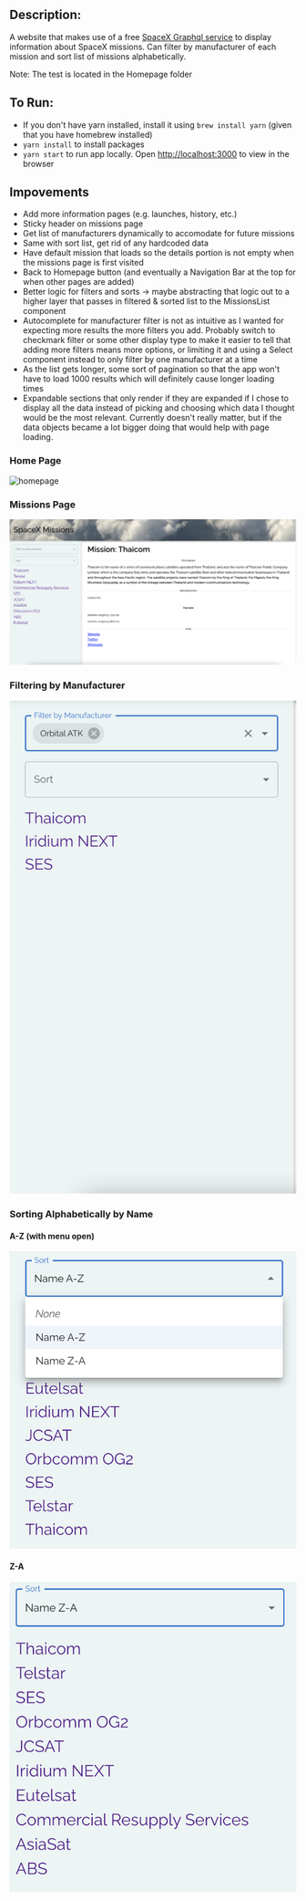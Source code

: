 ## Description:

A website that makes use of a free [SpaceX Graphql service](https://studio.apollographql.com/public/SpaceX-pxxbxen/home?variant=current) to display information about SpaceX missions. Can filter by manufacturer of each mission and sort list of missions alphabetically.

Note: The test is located in the Homepage folder

## To Run:

- If you don't have yarn installed, install it using `brew install yarn` (given that you have homebrew installed)
- `yarn install` to install packages
- `yarn start` to run app locally. Open [http://localhost:3000](http://localhost:3000) to view in the browser

## Impovements

- Add more information pages (e.g. launches, history, etc.)
- Sticky header on missions page
- Get list of manufacturers dynamically to accomodate for future missions
- Same with sort list, get rid of any hardcoded data
- Have default mission that loads so the details portion is not empty when the missions page is first visited
- Back to Homepage button (and eventually a Navigation Bar at the top for when other pages are added)
- Better logic for filters and sorts -> maybe abstracting that logic out to a higher layer that passes in filtered & sorted list to the MissionsList component
- Autocomplete for manufacturer filter is not as intuitive as I wanted for expecting more results the more filters you add. Probably switch to checkmark filter or some other display type to make it easier to tell that adding more filters means more options, or limiting it and using a Select component instead to only filter by one manufacturer at a time
- As the list gets longer, some sort of pagination so that the app won't have to load 1000 results which will definitely cause longer loading times
- Expandable sections that only render if they are expanded if I chose to display all the data instead of picking and choosing which data I thought would be the most relevant. Currently doesn't really matter, but if the data objects became a lot bigger doing that would help with page loading.

### Home Page

![homepage](./src/imgs/spacex_homepage.png)

### Missions Page

![missionspage](./src/imgs/missionspage.png)

### Filtering by Manufacturer

![filter_by_manufacturer](./src/imgs/filter_by_manufacturer.png)

### Sorting Alphabetically by Name

#### A-Z (with menu open)

![sort_alphabetical_az](./src/imgs/sort_a_z_openmenu.png)

#### Z-A

![sort_alphabetical_za](./src/imgs/sort_z_a.png)
